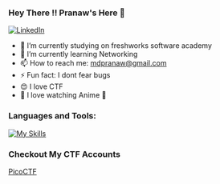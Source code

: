### Hey There !! Pranaw's Here 🤘

[![LinkedIn](https://img.shields.io/badge/-LinkedIn-blue?style=flat-square&logo=linkedin&logoColor=white)](https://www.linkedin.com/in/pranaw-m-9ab53024b/)

<!--
**cyber-sparky/cyber-sparky** is a ✨ _special_ ✨ repository because its `README.md` (this file) appears on your GitHub profile.

Here are some ideas to get you started:

- 🔭 I’m currently working on ...
- 🌱 I’m currently learning ...
- 👯 I’m looking to collaborate on ...
- 🤔 I’m looking for help with ...
- 💬 Ask me about ...
- 📫 How to reach me: ...
- 😄 Pronouns: ...
- ⚡ Fun fact: ...
-->
- 🔭 I’m currently studying on freshworks software academy
- 🌱 I’m currently learning Networking
- 📫 How to reach me: mdpranaw@gmail.com
- ⚡ Fun fact: I dont fear bugs
- 😍 I love CTF 
- 👀 I love watching Anime 🤍


### Languages and Tools:

[![My Skills](https://skillicons.dev/icons?i=js,html,css,bash,eclipse,git,github,linux,maven,mysql,ps,postman,py,vscode,java)](https://skillicons.dev)

### Checkout My CTF Accounts
[PicoCTF](https://play.picoctf.org/users/cybersparky)
